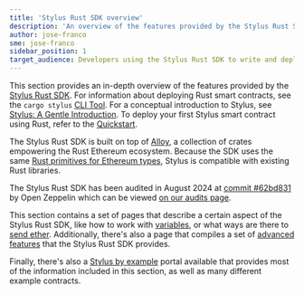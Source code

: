 ```yaml
---
title: 'Stylus Rust SDK overview'
description: 'An overview of the features provided by the Stylus Rust SDK'
author: jose-franco
sme: jose-franco
sidebar_position: 1
target_audience: Developers using the Stylus Rust SDK to write and deploy smart contracts.
---
```


This section provides an in-depth overview of the features provided by the [Stylus Rust SDK](https://github.com/OffchainLabs/stylus-sdk-rs). For information
about deploying Rust smart contracts, see the `cargo stylus` [CLI Tool](https://github.com/OffchainLabs/cargo-stylus). For a conceptual introduction to Stylus,
see [Stylus: A Gentle Introduction](../gentle-introduction.mdx). To deploy your first Stylus smart contract using Rust, refer to the
[Quickstart](../quickstart.mdx).

The Stylus Rust SDK is built on top of [Alloy](https://www.paradigm.xyz/2023/06/alloy), a collection of crates empowering the Rust Ethereum ecosystem. Because
the SDK uses the same [Rust primitives for Ethereum types](https://docs.rs/alloy-primitives/latest/alloy_primitives/), Stylus is compatible with existing Rust
libraries.

The Stylus Rust SDK has been audited in August 2024 at
[commit #62bd831](https://github.com/OffchainLabs/stylus-sdk-rs/tree/62bd8318c7f3ab5be954cbc264f85bf2ba3f4b06) by Open Zeppelin which can be viewed
[on our audits page](audit-reports.mdx).

This section contains a set of pages that describe a certain aspect of the Stylus Rust SDK, like how to work with
[variables](https://stylus-by-example.org/basic_examples/variables), or what ways are there to
[send ether](https://stylus-by-example.org/basic_examples/sending_ether). Additionally, there's also a page that compiles a set of
[advanced features](/stylus/reference/rust-sdk-guide.md) that the Stylus Rust SDK provides.

Finally, there's also a [Stylus by example](https://stylus-by-example.org) portal available that provides most of the information included in this section, as
well as many different example contracts.
